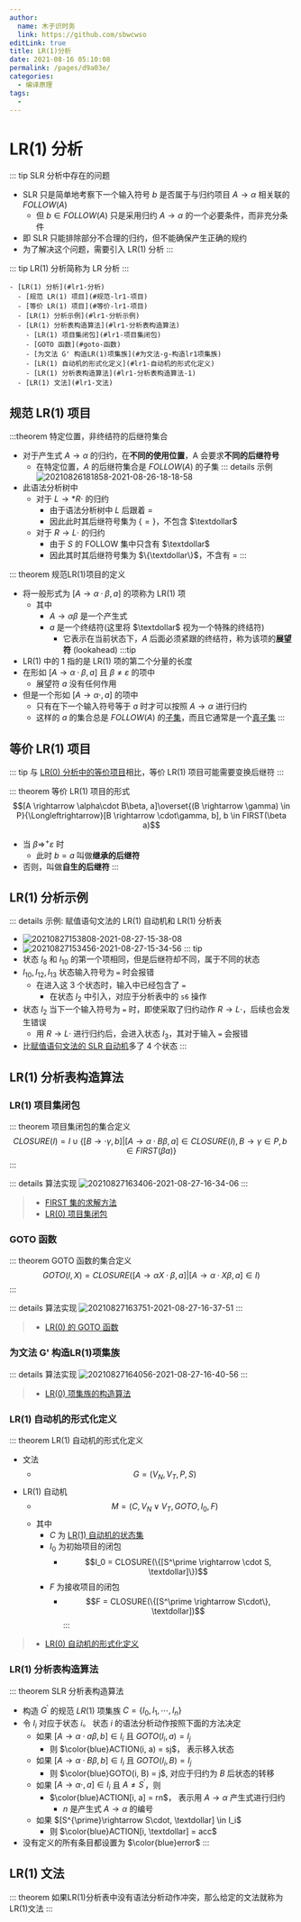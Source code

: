 ```yaml
---
author: 
  name: 木子识时务
  link: https://github.com/sbwcwso
editLink: true
title: LR(1)分析
date: 2021-08-16 05:10:08
permalink: /pages/d9a03e/
categories: 
  - 编译原理
tags: 
  - 
---
```


# LR(1) 分析

::: tip SLR 分析中存在的问题
* SLR 只是简单地考察下一个输入符号 $b$ 是否属于与归约项目 $A→α$ 相关联的 $FOLLOW(A)$
  * 但 $b∈FOLLOW(A)$ 只是采用归约 $A \rightarrow α$ 的一个必要条件，而非充分条件
* 即 SLR 只能排除部分不合理的归约，但不能确保产生正确的规约
* 为了解决这个问题，需要引入 LR(1) 分析
:::

::: tip LR(1) 分析简称为 LR 分析
:::

<!-- more -->

```markmap
- [LR(1) 分析](#lr1-分析)
  - [规范 LR(1) 项目](#规范-lr1-项目)
  - [等价 LR(1) 项目](#等价-lr1-项目)
  - [LR(1) 分析示例](#lr1-分析示例)
  - [LR(1) 分析表构造算法](#lr1-分析表构造算法)
    - [LR(1) 项目集闭包](#lr1-项目集闭包)
    - [GOTO 函数](#goto-函数)
    - [为文法 G' 构造LR(1)项集族](#为文法-g-构造lr1项集族)
    - [LR(1) 自动机的形式化定义](#lr1-自动机的形式化定义)
    - [LR(1) 分析表构造算法](#lr1-分析表构造算法-1)
  - [LR(1) 文法](#lr1-文法)
```


## 规范 LR(1) 项目

:::theorem 特定位置，非终结符的后继符集合
* 对于产生式 $A \rightarrow \alpha$ 的归约，在**不同的使用位置**，A 会要求**不同的后继符号**
  * 在特定位置，$A$ 的后继符集合是 $FOLLOW(A)$ 的子集
::: details 示例
![20210826181858-2021-08-26-18-18-58](https://cdn.jsdelivr.net/gh/sbwcwso/PicBed@master/20210826181858-2021-08-26-18-18-58.png)
* 此语法分析树中
  * 对于 $L \rightarrow *R\cdot$ 的归约
    * 由于语法分析树中 $L$ 后跟着 $=$
    * 因此此时其后继符号集为 $\{=\}$，不包含 $\textdollar$
  * 对于 $R \rightarrow L\cdot$ 的归约
    * 由于 $S$ 的 FOLLOW 集中只含有 $\textdollar$
    * 因此其时其后继符号集为 $\{\textdollar\}$，不含有 $=$
:::

::: theorem 规范LR(1)项目的定义
* 将一般形式为 $[A→α · β, a]$ 的项称为 LR(1) 项
  * 其中
    * $A→αβ$ 是一个产生式
    * $a$ 是一个终结符(这里将 $\textdollar$ 视为一个特殊的终结符)
      * 它表示在当前状态下，$A$ 后面必须紧跟的终结符，称为该项的**展望符** (lookahead)
:::tip
* LR(1) 中的 1 指的是 LR(1) 项的第二个分量的长度
* 在形如 $[A→α · β, a]$ 且 $β ≠ ε$ 的项中
  * 展望符 $a$ 没有任何作用
* 但是一个形如 $[A→α · , a]$ 的项中
  * 只有在下一个输入符号等于 $a$ 时才可以按照 $A→α$ 进行归约
  * 这样的 $a$ 的集合总是 $FOLLOW(A)$ 的[子集](/pages/7968e2/#子集和真子集)，而且它通常是一个[真子集](/pages/7968e2/#子集和真子集)
:::

## 等价 LR(1) 项目

::: tip
与 [LR(0) 分析中的等价项目](/pages/337560/#等价项目)相比，等价 LR(1) 项目可能需要变换后继符
:::

::: theorem 等价 LR(1) 项目的形式
$$[A \rightarrow \alpha\cdot B\beta, a]\overset{(B \rightarrow \gamma) \in P}{\Longleftrightarrow}[B \rightarrow \cdot\gamma, b], b \in FIRST(\beta a)$$

* 当 $\beta \Rightarrow^+\varepsilon$ 时
  * 此时 $b=a$ 叫做**继承的后继符**
* 否则，叫做**自生的后继符**
:::

## LR(1) 分析示例

::: details 示例: 赋值语句文法的 LR(1) 自动机和 LR(1) 分析表
* ![20210827153808-2021-08-27-15-38-08](https://cdn.jsdelivr.net/gh/sbwcwso/PicBed@master/20210827153808-2021-08-27-15-38-08.png)
* ![20210827153456-2021-08-27-15-34-56](https://cdn.jsdelivr.net/gh/sbwcwso/PicBed@master/20210827153456-2021-08-27-15-34-56.png)
::: tip
* 状态 $I_8$ 和 $I_{10}$ 的第一个项相同，但是后继符却不同，属于不同的状态
* $I_{10}, I_{12}, I_{13}$ 状态输入符号为 `=` 时会报错
  * 在进入这 3 个状态时，输入中已经包含了 `=`
    * 在状态 $I_2$ 中引入，对应于分析表中的 `s6` 操作
* 状态 $I_2$ 当下一个输入符号为 `=` 时，即使采取了归约动作 $R\rightarrow L\cdot$，后续也会发生错误
  * 用 $R \rightarrow L\cdot$ 进行归约后，会进入状态 $I_3$，其对于输入 `=` 会报错
* 比[赋值语句文法的 SLR 自动机](/pages/db0140/#赋值语句文法的SLR分析)多了 4 个状态
:::

## LR(1) 分析表构造算法

### LR(1) 项目集闭包

::: theorem 项目集闭包的集合定义
$$CLOSURE( I ) = I ∪\{ [B→·γ, b] \vert [A→α·Bβ, a] ∈ CLOSURE( I ), B→γ∈P, b∈FIRST(βa)\}$$
:::

::: details 算法实现
![20210827163406-2021-08-27-16-34-06](https://cdn.jsdelivr.net/gh/sbwcwso/PicBed@master/20210827163406-2021-08-27-16-34-06.png)
:::

> * [FIRST 集的求解方法](/pages/5e8457/#first-集的运算)
> * [LR(0) 项目集闭包](/pages/337560/#closure-函数)

### GOTO 函数

::: theorem GOTO 函数的集合定义
$$GOTO( I, X ) = CLOSURE({[A→αX · β,a]|[A→α · Xβ, a]∈I })$$
:::

::: details 算法实现
![20210827163751-2021-08-27-16-37-51](https://cdn.jsdelivr.net/gh/sbwcwso/PicBed@master/20210827163751-2021-08-27-16-37-51.png)
:::

> * [LR(0) 的 GOTO 函数](/pages/337560/#goto-函数)

### 为文法 G' 构造LR(1)项集族

::: details 算法实现
![20210827164056-2021-08-27-16-40-56](https://cdn.jsdelivr.net/gh/sbwcwso/PicBed@master/20210827164056-2021-08-27-16-40-56.png)
:::

> * [LR(0) 项集族的构造算法](/pages/337560/#lr0-自动机的状态集)

### LR(1) 自动机的形式化定义

::: theorem LR(1) 自动机的形式化定义
* 文法
  * $$G = (V_N, V_T, P, S)$$
* LR(1) 自动机
  * $$M = (C, V_N\vee V_T, GOTO, I_0, F)$$
  * 其中
    * $C$ 为 [LR(1) 自动机的状态集](#为文法-g-构造lr1项集族)
    * $I_0$ 为初始项目的闭包
      * $$I_0 = CLOSURE(\{[S^\prime \rightarrow \cdot S, \textdollar]\})$$
    * $F$ 为接收项目的闭包
      * $$F = CLOSURE(\{[S^\prime \rightarrow S\cdot\}, \textdollar])$$
:::

> * [LR(0) 自动机的形式化定义](/pages/337560/#lr0-自动机的形式化定义)

### LR(1) 分析表构造算法

::: theorem SLR 分析表构造算法
* 构造 $G^{\prime}$ 的规范 $LR(1)$ 项集族 $C=\{I_0, I_1, \cdots, I_n\}$
* 令 $I_i$ 对应于状态 $i$。 状态 $i$ 的语法分析动作按照下面的方法决定
  * 如果 $[A\rightarrow \alpha \cdot a \beta, b] \in I_i$ 且 $GOTO(I_i, a) = I_j$
    * 则 $\color{blue}ACTION(i, a) = sj$， 表示移入状态
  * 如果 $[A\rightarrow \alpha \cdot B \beta, b] \in I_i$ 且 $GOTO(I_i, B) = I_j$
    * 则 $\color{blue}GOTO(i, B) = j$, 对应于归约为 $B$ 后状态的转移
  * 如果 $[A \rightarrow \alpha \cdot, a]\in I_i$ 且 $A \neq S^{\prime}$，则
    * $\color{blue}ACTION[i, a] = rn$， 表示用 $A \rightarrow\alpha$ 产生式进行归约
      * $n$ 是产生式 $A \rightarrow \alpha$ 的编号
  * 如果 $[S^{\prime}\rightarrow S\cdot, \textdollar] \in I_i$
    * 则 $\color{blue}ACTION[i, \textdollar] = acc$
* 没有定义的所有条目都设置为 $\color{blue}error$
:::

## LR(1) 文法

::: theorem 如果LR(1)分析表中没有语法分析动作冲突，那么给定的文法就称为LR(1)文法
:::
